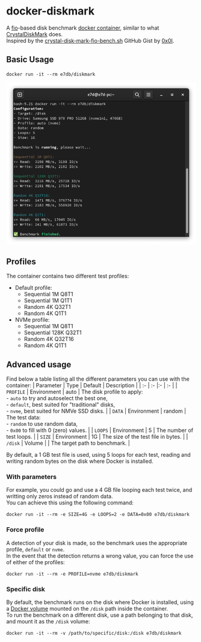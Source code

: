 # docker-diskmark

A [fio](https://github.com/axboe/fio)-based disk benchmark [docker container](https://hub.docker.com/r/e7db/diskmark), similar to what [CrystalDiskMark](https://crystalmark.info/en/software/crystaldiskmark/) does.  
Inspired by the [crystal-disk-mark-fio-bench.sh](https://gist.github.com/0x0I/35a3aa0f810acfddeddb7ff59c37f484) GitHub Gist by [0x0I](https://gist.github.com/0x0I).  

## Basic Usage

```
docker run -it --rm e7db/diskmark
```

![Docker DiskMark](https://github.com/e7d/docker-diskmark/raw/main/assets/diskmark.png?raw=true "Docker DiskMark")

## Profiles

The container contains two different test profiles:
- Default profile:
  - Sequential 1M Q8T1
  - Sequential 1M Q1T1
  - Random 4K Q32T1
  - Random 4K Q1T1
- NVMe profile:
  - Sequential 1M Q8T1
  - Sequential 128K Q32T1
  - Random 4K Q32T16
  - Random 4K Q1T1

## Advanced usage

Find below a table listing all the different parameters you can use with the container:
| Parameter            | Type        | Default | Description |
| :-                   | :-          |:-       | :- |
| `PROFILE`            | Environment | auto    | The disk profile to apply:<br>- `auto` to try and autoselect the best one,<br>- `default`, best suited for "traditional" disks,<br>- `nvme`, best suited for NMVe SSD disks. |
| `DATA`               | Environment | random  | The test data:<br>- `random` to use random data,<br>- `0x00` to fill with 0 (zero) values. |
| `LOOPS`              | Environment | 5       | The number of test loops. |
| `SIZE`               | Environment | 1G      | The size of the test file in bytes. |
| `/disk`              | Volume      |         | The target path to benchmark. |

By default, a 1 GB test file is used, using 5 loops for each test, reading and writing random bytes on the disk where Docker is installed.

### With parameters

For example, you could go and use a 4 GB file looping each test twice, and writting only zeros instead of random data.  
You can achieve this using the following command:  
```
docker run -it --rm -e SIZE=4G -e LOOPS=2 -e DATA=0x00 e7db/diskmark
```

### Force profile

A detection of your disk is made, so the benchmark uses the appropriate profile, `default` or `nvme`.  
In the event that the detection returns a wrong value, you can force the use of either of the profiles:  
```
docker run -it --rm -e PROFILE=nvme e7db/diskmark
```

### Specific disk

By default, the benchmark runs on the disk where Docker is installed, using a [Docker volume](https://docs.docker.com/storage/volumes/) mounted on the `/disk` path inside the container.  
To run the benchmark on a different disk, use a path belonging to that disk, and mount it as the `/disk` volume:  
```
docker run -it --rm -v /path/to/specific/disk:/disk e7db/diskmark
```
